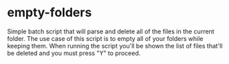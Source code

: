 # empty-folders
Simple batch script that will parse and delete all of the files in the current folder. The use case of this script is to empty all of your folders while keeping them. When running the script you'll be shown the list of files that'll be deleted and you must press "Y" to proceed.
